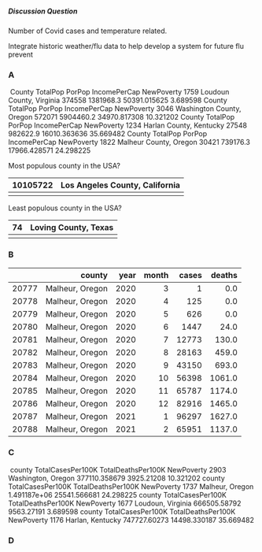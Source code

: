##### Discussion Question

Number of Covid cases and temperature related.

Integrate historic weather/flu data to help develop a system for future flu prevent

### A

​                        County  TotalPop     PorPop  IncomePerCap  NewPoverty 1759  Loudoun County, Virginia    374558  1381968.3  50391.015625    3.689598                         County  TotalPop     PorPop  IncomePerCap  NewPoverty 3046  Washington County, Oregon    572071  5904460.2  34970.817308   10.321202                       County  TotalPop    PorPop  IncomePerCap  NewPoverty 1234  Harlan County, Kentucky     27548  982622.9  16010.363636   35.669482                      County  TotalPop    PorPop  IncomePerCap  NewPoverty 1822  Malheur County, Oregon     30421  739176.3  17966.428571   24.298225

Most populous county in the USA?

| 10105722 | Los Angeles County, California |
| -------- | ------------------------------ |
|          |                                |

Least populous county in the USA?

| 74   | Loving County, Texas |
| ---- | -------------------- |
|      |                      |

### B

|       |          county | year | month | cases | deaths |
| ----: | --------------: | ---: | ----: | ----: | -----: |
| 20777 | Malheur, Oregon | 2020 |     3 |     1 |    0.0 |
| 20778 | Malheur, Oregon | 2020 |     4 |   125 |    0.0 |
| 20779 | Malheur, Oregon | 2020 |     5 |   626 |    0.0 |
| 20780 | Malheur, Oregon | 2020 |     6 |  1447 |   24.0 |
| 20781 | Malheur, Oregon | 2020 |     7 | 12773 |  130.0 |
| 20782 | Malheur, Oregon | 2020 |     8 | 28163 |  459.0 |
| 20783 | Malheur, Oregon | 2020 |     9 | 43150 |  693.0 |
| 20784 | Malheur, Oregon | 2020 |    10 | 56398 | 1061.0 |
| 20785 | Malheur, Oregon | 2020 |    11 | 65787 | 1174.0 |
| 20786 | Malheur, Oregon | 2020 |    12 | 82916 | 1465.0 |
| 20787 | Malheur, Oregon | 2021 |     1 | 96297 | 1627.0 |
| 20788 | Malheur, Oregon | 2021 |     2 | 65951 | 1137.0 |

### C

​                  county  TotalCasesPer100K  TotalDeathsPer100K  NewPoverty 2903  Washington, Oregon      377110.358679          3925.21208   10.321202               county  TotalCasesPer100K  TotalDeathsPer100K  NewPoverty 1737  Malheur, Oregon       1.491187e+06        25541.566681   24.298225                 county  TotalCasesPer100K  TotalDeathsPer100K  NewPoverty 1677  Loudoun, Virginia       666505.58792          9563.27191    3.689598                county  TotalCasesPer100K  TotalDeathsPer100K  NewPoverty 1176  Harlan, Kentucky       747727.60273        14498.330187   35.669482

### D